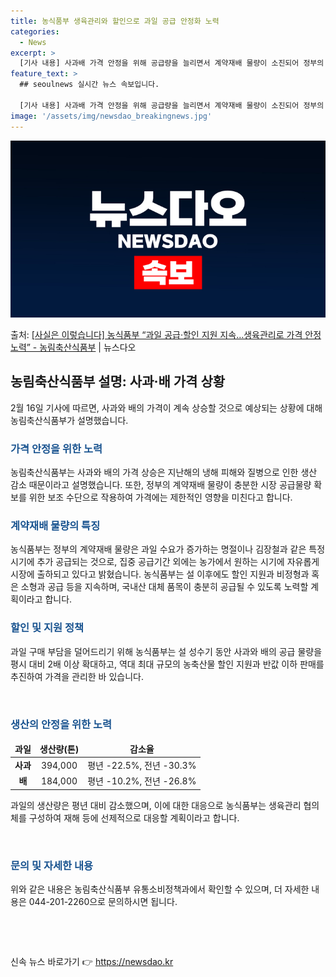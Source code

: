 ```yaml
---
title: 농식품부 생육관리와 할인으로 과일 공급 안정화 노력
categories:
  - News
excerpt: >
  [기사 내용] 사과배 가격 안정을 위해 공급량을 늘리면서 계약재배 물량이 소진되어 정부의 할인 지원에도 사과…
feature_text: >
  ## seoulnews 실시간 뉴스 속보입니다.

  [기사 내용] 사과배 가격 안정을 위해 공급량을 늘리면서 계약재배 물량이 소진되어 정부의 할인 지원에도 사과…
image: '/assets/img/newsdao_breakingnews.jpg'
---
```


![뉴스다오 속보](/assets/img/newsdao_breakingnews.jpg)

<p>출처: <a href="https://newsdao.kr/3179" rel="dofollow">[사실은 이렇습니다] 농식품부 “과일 공급·할인 지원 지속…생육관리로 가격 안정 노력” - 농림축산식품부</a> | 뉴스다오</p>

<h2 data-ke-size="size26">농림축산식품부 설명: 사과·배 가격 상황</h2>
<p data-ke-size="size16">2월 16일 기사에 따르면, 사과와 배의 가격이 계속 상승할 것으로 예상되는 상황에 대해 농림축산식품부가 설명했습니다.</p>

<h3><b><span style="color: #1a5490;">가격 안정을 위한 노력</span></b></h3>
<p data-ke-size="size16">농림축산식품부는 사과와 배의 가격 상승은 지난해의 냉해 피해와 질병으로 인한 생산 감소 때문이라고 설명했습니다. 또한, 정부의 계약재배 물량이 충분한 시장 공급물량 확보를 위한 보조 수단으로 작용하여 가격에는 제한적인 영향을 미친다고 합니다.</p>

<h3><b><span style="color: #1a5490;">계약재배 물량의 특징</span></b></h3>
<p data-ke-size="size16">농식품부는 정부의 계약재배 물량은 과일 수요가 증가하는 명절이나 김장철과 같은 특정 시기에 추가 공급되는 것으로, 집중 공급기간 외에는 농가에서 원하는 시기에 자유롭게 시장에 출하되고 있다고 밝혔습니다. 농식품부는 설 이후에도 할인 지원과 비정형과 혹은 소형과 공급 등을 지속하며, 국내산 대체 품목이 충분히 공급될 수 있도록 노력할 계획이라고 합니다.</p>

<h3><b><span style="color: #1a5490;">할인 및 지원 정책</span></b></h3>
<p data-ke-size="size16">과일 구매 부담을 덜어드리기 위해 농식품부는 설 성수기 동안 사과와 배의 공급 물량을 평시 대비 2배 이상 확대하고, 역대 최대 규모의 농축산물 할인 지원과 반값 이하 판매를 추진하여 가격을 관리한 바 있습니다.</p>

<p data-ke-size="size16">&nbsp;</p>
<h3><b><span style="color: #1a5490;">생산의 안정을 위한 노력</span></b></h3>
<table>
	<thead>
		<tr>
			<td style="text-align: center; height: 17px;"><b>과일</b></td>
			<td style="text-align: center; height: 17px;"><b>생산량(톤)</b></td>
			<td style="text-align: center; height: 17px;"><b>감소율</b></td>
		</tr>
	</thead>
	<tbody>
		<tr>
			<td style="text-align: center; height: 17px;"><b>사과</b></td>
			<td style="text-align: center; height: 17px;">394,000</td>
			<td style="text-align: center; height: 17px;">평년 -22.5%, 전년 -30.3%</td>
		</tr>
		<tr>
			<td style="text-align: center; height: 17px;"><b>배</b></td>
			<td style="text-align: center; height: 17px;">184,000</td>
			<td style="text-align: center; height: 17px;">평년 -10.2%, 전년 -26.8%</td>
		</tr>
	</tbody>
</table>
<p data-ke-size="size16">과일의 생산량은 평년 대비 감소했으며, 이에 대한 대응으로 농식품부는 생육관리 협의체를 구성하여 재해 등에 선제적으로 대응할 계획이라고 합니다.</p>
<p data-ke-size="size16">&nbsp;</p>
<h3><b><span style="color: #1a5490;">문의 및 자세한 내용</span></b></h3>
<p data-ke-size="size16">위와 같은 내용은 농림축산식품부 유통소비정책과에서 확인할 수 있으며, 더 자세한 내용은 044-201-2260으로 문의하시면 됩니다.</p>
<p data-ke-size="size16">&nbsp;</p>
<p data-ke-size="size16">&nbsp;</p> 

신속 뉴스 바로가기 👉 <a href="https://newsdao.kr" rel="dofollow">https://newsdao.kr</a>


